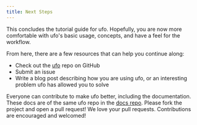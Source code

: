 ```yaml
---
title: Next Steps
---
```


This concludes the tutorial guide for ufo. Hopefully, you are now more comfortable with ufo's basic usage, concepts, and have a feel for the workflow.

From here, there are a few resources that can help you continue along:

* Check out the [ufo](https://github.com/tongueroo/ufo) repo on GitHub
* Submit an issue
* Write a blog post describing how you are using ufo, or an interesting problem ufo has allowed you to solve

Everyone can contribute to make ufo better, including the documentation. These docs are of the same ufo repo in the [docs repo](https://github.com/boltops-tools/ufo-docs/tree/master). Please fork the project and open a pull request!  We love your pull requests. Contributions are encouraged and welcomed!
